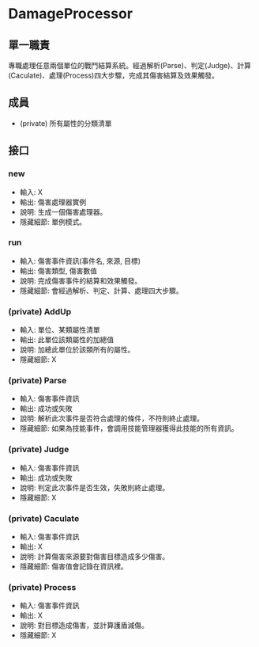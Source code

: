 # DamageProcessor

## 單一職責
專職處理任意兩個單位的戰鬥結算系統。經過解析(Parse)、判定(Judge)、計算(Caculate)、處理(Process)四大步驟，完成其傷害結算及效果觸發。

## 成員
- (private) 所有屬性的分類清單

## 接口

### new
- 輸入: X
- 輸出: 傷害處理器實例
- 說明: 生成一個傷害處理器。
- 隱藏細節: 單例模式。

### run
- 輸入: 傷害事件資訊(事件名, 來源, 目標)
- 輸出: 傷害類型, 傷害數值
- 說明: 完成傷害事件的結算和效果觸發。
- 隱藏細節: 會經過解析、判定、計算、處理四大步驟。

### (private) AddUp
- 輸入: 單位、某類屬性清單
- 輸出: 此單位該類屬性的加總值
- 說明: 加總此單位於該類所有的屬性。
- 隱藏細節: X

### (private) Parse
- 輸入: 傷害事件資訊
- 輸出: 成功或失敗
- 說明: 解析此次事件是否符合處理的條件，不符則終止處理。
- 隱藏細節: 如果為技能事件，會調用技能管理器獲得此技能的所有資訊。

### (private) Judge
- 輸入: 傷害事件資訊
- 輸出: 成功或失敗
- 說明: 判定此次事件是否生效，失敗則終止處理。
- 隱藏細節: X

### (private) Caculate
- 輸入: 傷害事件資訊
- 輸出: X
- 說明: 計算傷害來源要對傷害目標造成多少傷害。
- 隱藏細節: 傷害值會記錄在資訊裡。

### (private) Process
- 輸入: 傷害事件資訊
- 輸出: X
- 說明: 對目標造成傷害，並計算護盾減傷。
- 隱藏細節: X
